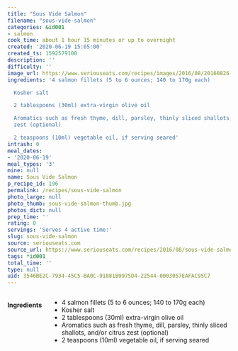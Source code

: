 ```yaml
---
title: "Sous Vide Salmon"
filename: "sous-vide-salmon"
categories: &id001
- salmon
cook_time: about 1 hour 15 minutes or up to overnight
created: '2020-06-19 15:05:00'
created_ts: 1592579100
description: ''
difficulty: ''
image_url: https://www.seriouseats.com/recipes/images/2016/08/20160826-sous-vide-salmon-46-750x563.jpg
ingredients: '4 salmon fillets (5 to 6 ounces; 140 to 170g each)

  Kosher salt

  2 tablespoons (30ml) extra-virgin olive oil

  Aromatics such as fresh thyme, dill, parsley, thinly sliced shallots, and/or citrus
  zest (optional)

  2 teaspoons (10ml) vegetable oil, if serving seared'
intrash: 0
meal_dates:
- '2020-06-19'
meal_types: '3'
mine: null
name: Sous Vide Salmon
p_recipe_id: 196
permalink: /recipes/sous-vide-salmon
photo_large: null
photo_thumb: sous-vide-salmon-thumb.jpg
photos_dict: null
prep_time: ''
rating: 0
servings: 'Serves 4 active time:'
slug: sous-vide-salmon
source: seriouseats.com
source_url: https://www.seriouseats.com/recipes/2016/08/sous-vide-salmon-recipe.html
tags: *id001
total_time: ''
type: null
uid: 3546BE2C-7934-45C5-BA0C-91881B9975D4-22544-0003057EAFAC95C7
---
```

<div class="large-8 medium-7 columns" id="writeup">	</div><!-- #writeup -->
</div><!-- #row-one -->
<div class="row" id="row-two">	<div class="medium-4 small-5 columns" id="ingredients"><h4>Ingredients</h4><div class="box box-ingredients content"><ul>
<li>4 salmon fillets (5 to 6 ounces; 140 to 170g each)</li>
<li>Kosher salt</li>
<li>2 tablespoons (30ml) extra-virgin olive oil</li>
<li>Aromatics such as fresh thyme, dill, parsley, thinly sliced shallots, and/or citrus zest (optional)</li>
<li>2 teaspoons (10ml) vegetable oil, if serving seared</li>
</ul>
</div>	</div>	<div class="medium-6 small-7 columns" id="directions">	</div>